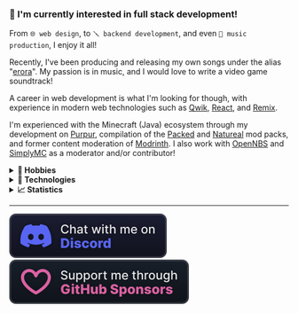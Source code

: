 [Support]: https://encode42.dev/discord
[Sponsors]: https://github.com/sponsors/encode42
[Metrics]: https://metrics.lecoq.io/about/encode42

[Discord Badge]: https://raw.githubusercontent.com/intergrav/devins-badges/v2/assets/cozy/social/discord-singular_vector.svg
[Sponsors Badge]: https://raw.githubusercontent.com/intergrav/devins-badges/v2/assets/cozy/donate/ghsponsors-singular_vector.svg
[Metrics Badge]: https://gist.githubusercontent.com/encode42/6cab963ce204e91a371b9254f013cb5a/raw/standard-metrics.svg "Metrics badge"

[React Link]: https://reactjs.org
[Purpur Link]: https://purpurmc.org
[Modrinth Link]: https://modrinth.com
[OpenNBS Link]: https://opennbs.org
[SimplyMC Link]: https://www.simplymc.art
[last.fm Link]: https://www.last.fm/user/encode42
[Steam Link]: https://steamcommunity.com/id/encode42/

[erora Link]: https://erora.live
[Packed Link]: https://modrinth.com/modpack/packed
[Natureal Link]: https://modrinth.com/modpack/natureal
[Bandcamp Link]: https://erora.bandcamp.com

[HTML5]: html5.svg "HTML 5"
[HTML5 Link]: https://www.w3.org
[Typescript]: typescript.svg "Typescript"
[Typescript Link]: https://www.typescriptlang.org
[Remix]: remix.svg "Remix"
[Remix Link]: https://remix.run
[Qwik]: qwik.svg "Qwik"
[Qwik Link]: https://qwik.builder.io
[Cloudflare]: cloudflare.svg "Cloudflare"
[Cloudflare Link]: https://www.cloudflare.com

[Caddy]: lock.svg "Caddy"
[Caddy Link]: https://caddyserver.com/
[nginx]: nginx.svg "nginx"
[nginx Link]: https://nginx.org
[Node.js]: node.js.svg "Node.js"
[Node.js Link]: https://nodejs.org
[Deno]: deno.svg "Deno"
[Deno Link]: https://deno.land
[PHP]: php.svg "PHP"
[PHP Link]: https://www.php.net

[IntelliJ]: intellij.svg "IntelliJ"
[IntelliJ Link]: https://www.jetbrains.com/idea
[CLion]: clion.svg "CLion"
[CLion Link]: https://www.jetbrains.com/clion/ 
[Java]: java.svg "Java"
[Java Link]: https://www.java.com
[Gradle]: gradle.svg "Gradle"
[Gradle Link]: https://gradle.org
[ESLint]: eslint.svg "ESLint"
[ESLint Link]: https://eslint.org/

[Bitwig]: bitwig.svg "Bitwig"
[Bitwig Link]: https://www.bitwig.com/
[Ableton]: ableton.svg "Ableton Live"
[Ableton Link]: https://www.ableton.com
[FL]: fl.svg "FL Studio"
[FL Link]: https://www.image-line.com/fl-studio
[Bandcamp]: bandcamp.svg "Bandcamp"
[Bandcamp Link]: https://bandcamp.com
[Photopea]: photopea.svg "Photopea"
[Photopea Link]: https://photopea.com

[Oracle]: oracle.svg "Oracle Cloud"
[Oracle Link]: https://www.oracle.com/cloud/
[AlmaLinux]: almalinux.svg "AlmaLinux"
[AlmaLinux Link]: https://almalinux.org/
[Arch Linux]: archlinux.svg "Arch Linux"
[Arch Linux Link]: https://archlinux.org/
[Ubiquiti]: ubiquiti.svg "Ubiquiti"
[Ubiquiti Link]: https://ui.com
[Firefox]: firefox.svg "Firefox"
[Firefox Link]: https://www.mozilla.org/firefox

### 👋  I'm currently interested in full stack development!
From `🌐 web design`, to `🪛 backend development`, and even `🎵 music production`, I enjoy it all!

Recently, I've been producing and releasing my own songs under the alias "[erora][erora Link]". My passion is in music, and I would love to write a video game soundtrack!

A career in web development is what I'm looking for though, with experience in modern web technologies such as [Qwik][Qwik Link], [React][React Link], and [Remix][Remix Link].

I'm experienced with the Minecraft (Java) ecosystem through my development on [Purpur][Purpur Link], compilation of the [Packed][Packed Link] and [Natureal][Natureal Link] mod packs, and former content moderation of [Modrinth][Modrinth Link]. I also work with [OpenNBS][OpenNBS Link] and [SimplyMC][SimplyMC Link] as a moderator and/or contributor!

<details>
<summary><b>👤 Hobbies</b></summary>

- `🎵 music production`
  - [Original composition][Bandcamp Link]
  - Advocate for pro audio on Linux!
  - Goal to produce music like Lena Raine, Chris Christodoulou, and C418.
  - [Note Block][OpenNBS Link] remixes
- `🔊 music listening`
  - Multi-terabyte offline lossless music library.
  - [Tracked][last.fm Link] listening of a wide variety of genres.
  - Interested in [Progressive rock](https://en.wikipedia.org/wiki/Progressive_rock), [Chiptune](https://en.wikipedia.org/wiki/Chiptune), [D&B](https://en.wikipedia.org/wiki/Drum_and_bass), and much, **much** more.
- `🖌️ design`
  - Experienced with minimalism, interested in glass.
  - Consistency and intuition is key!
  - Aspiration to provide useful tools for everyone.
- `💾 homelab`
  - Current capacity of `47 TB` with backups and parity.
  - Unifi network and security system.
  - Serving offline media storage through various systems.
  - Maintaining my own network of computers and their software.
- `🔒 archival`
  - Software, games, obsolete tech, etc.
  - Music unavailable on streaming services.
- `🎮 gaming`
  - Open world, storytelling, first person, rouge-like etc.
  - Enjoyer of Risk of Rain, OneShot, Superliminal, and [many more][Steam Link]!
</details>

<details>
<summary><b>🔌 Technologies</b></summary>

<!-- Badges -->
[![HTML5]][HTML5 Link] [![Typescript]][Typescript Link] [![Remix]][Remix Link] [![Qwik]][Qwik Link] [![Cloudflare]][Cloudflare Link]  
[![Node.js]][Node.js Link] [![Deno]][Deno Link] [![PHP]][PHP Link] [![Caddy]][Caddy Link] [![nginx]][nginx Link]  
[![IntelliJ]][IntelliJ Link] [![CLion]][CLion Link] [![Java]][Java Link] [![Gradle]][Gradle Link] [![ESLint]][ESLint Link]  
[![Bitwig]][Bitwig Link] [![Ableton]][Ableton Link] [![FL]][FL Link] [![Bandcamp]][Bandcamp Link] [![Photopea]][Photopea Link]  
[![Oracle]][Oracle Link] [![AlmaLinux]][AlmaLinux Link] [![Arch Linux]][Arch Linux Link] [![Ubiquiti]][Ubiquiti Link] [![Firefox]][Firefox Link]  
<sub>Icons from [Simple Icons](https://simpleicons.org).</sub>
</details>

<details>
<summary><b>📈 Statistics</b></summary>

[![Metrics Badge]][Metrics]
![](https://hit.yhype.me/github/profile?user_id=34699884)
</details>

---

[![Discord Badge]][Support] [![Sponsors Badge]][Sponsors]

